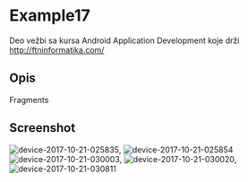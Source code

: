 # Example17

Deo vežbi sa kursa Android Application Development koje drži http://ftninformatika.com/

## Opis

Fragments

## Screenshot

![device-2017-10-21-025835](https://user-images.githubusercontent.com/17581397/31846494-d96c897a-b60c-11e7-9106-e60ec314d52d.png), ![device-2017-10-21-025854](https://user-images.githubusercontent.com/17581397/31846498-dc3d3816-b60c-11e7-97ee-9833c95c58fa.png)
![device-2017-10-21-030003](https://user-images.githubusercontent.com/17581397/31846501-df870f10-b60c-11e7-9e62-81e0d2228570.png), ![device-2017-10-21-030020](https://user-images.githubusercontent.com/17581397/31846504-e245f6a8-b60c-11e7-9d22-ad763eca3c7b.png), ![device-2017-10-21-030811](https://user-images.githubusercontent.com/17581397/31846520-30b08c54-b60d-11e7-9c9e-dbdb9bb92c18.png)
